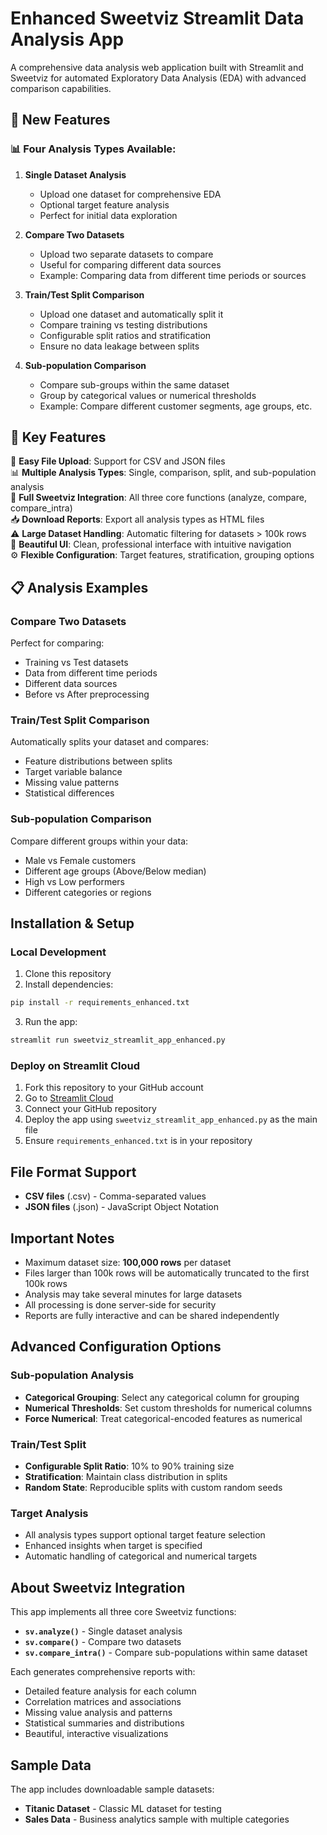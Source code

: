 # Enhanced Sweetviz Streamlit Data Analysis App

A comprehensive data analysis web application built with Streamlit and Sweetviz for automated Exploratory Data Analysis (EDA) with advanced comparison capabilities.

## 🚀 New Features

### 📊 Four Analysis Types Available:

1. **Single Dataset Analysis**
   - Upload one dataset for comprehensive EDA
   - Optional target feature analysis  
   - Perfect for initial data exploration

2. **Compare Two Datasets**
   - Upload two separate datasets to compare
   - Useful for comparing different data sources
   - Example: Comparing data from different time periods or sources

3. **Train/Test Split Comparison**
   - Upload one dataset and automatically split it
   - Compare training vs testing distributions
   - Configurable split ratios and stratification
   - Ensure no data leakage between splits

4. **Sub-population Comparison**
   - Compare sub-groups within the same dataset
   - Group by categorical values or numerical thresholds  
   - Example: Compare different customer segments, age groups, etc.

## 🎯 Key Features

🚀 **Easy File Upload**: Support for CSV and JSON files  
📊 **Multiple Analysis Types**: Single, comparison, split, and sub-population analysis  
🍭 **Full Sweetviz Integration**: All three core functions (analyze, compare, compare_intra)  
📥 **Download Reports**: Export all analysis types as HTML files  
⚠️ **Large Dataset Handling**: Automatic filtering for datasets > 100k rows  
🎨 **Beautiful UI**: Clean, professional interface with intuitive navigation  
⚙️ **Flexible Configuration**: Target features, stratification, grouping options  

## 📋 Analysis Examples

### Compare Two Datasets
Perfect for comparing:
- Training vs Test datasets
- Data from different time periods
- Different data sources
- Before vs After preprocessing

### Train/Test Split Comparison  
Automatically splits your dataset and compares:
- Feature distributions between splits
- Target variable balance
- Missing value patterns
- Statistical differences

### Sub-population Comparison
Compare different groups within your data:
- Male vs Female customers
- Different age groups (Above/Below median)
- High vs Low performers
- Different categories or regions

## Installation & Setup

### Local Development

1. Clone this repository
2. Install dependencies:
```bash
pip install -r requirements_enhanced.txt
```

3. Run the app:
```bash
streamlit run sweetviz_streamlit_app_enhanced.py
```

### Deploy on Streamlit Cloud

1. Fork this repository to your GitHub account
2. Go to [Streamlit Cloud](https://share.streamlit.io/)
3. Connect your GitHub repository
4. Deploy the app using `sweetviz_streamlit_app_enhanced.py` as the main file
5. Ensure `requirements_enhanced.txt` is in your repository

## File Format Support

- **CSV files** (.csv) - Comma-separated values
- **JSON files** (.json) - JavaScript Object Notation

## Important Notes

- Maximum dataset size: **100,000 rows** per dataset
- Files larger than 100k rows will be automatically truncated to the first 100k rows
- Analysis may take several minutes for large datasets
- All processing is done server-side for security
- Reports are fully interactive and can be shared independently

## Advanced Configuration Options

### Sub-population Analysis
- **Categorical Grouping**: Select any categorical column for grouping
- **Numerical Thresholds**: Set custom thresholds for numerical columns  
- **Force Numerical**: Treat categorical-encoded features as numerical

### Train/Test Split
- **Configurable Split Ratio**: 10% to 90% training size
- **Stratification**: Maintain class distribution in splits
- **Random State**: Reproducible splits with custom random seeds

### Target Analysis
- All analysis types support optional target feature selection
- Enhanced insights when target is specified
- Automatic handling of categorical and numerical targets

## About Sweetviz Integration

This app implements all three core Sweetviz functions:

- **`sv.analyze()`** - Single dataset analysis
- **`sv.compare()`** - Compare two datasets  
- **`sv.compare_intra()`** - Compare sub-populations within same dataset

Each generates comprehensive reports with:
- Detailed feature analysis for each column
- Correlation matrices and associations
- Missing value analysis and patterns  
- Statistical summaries and distributions
- Beautiful, interactive visualizations

## Sample Data

The app includes downloadable sample datasets:
- **Titanic Dataset** - Classic ML dataset for testing
- **Sales Data** - Business analytics sample with multiple categories


